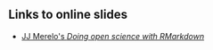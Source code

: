 
## Links to online slides

* [JJ Merelo's *Doing open science with RMarkdown*](https://jj.github.io/stayathome-rmarkdown)
